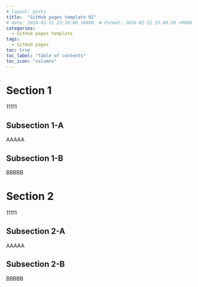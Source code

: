 ```yaml
---
# layout: posts
title:  "GitHub pages template 01"
# date: 2024-03-31 23:10:00 +0800  # Format: 2024-02-22 15:40:26 +0800
categories: 
  - GitHub pages template
tags:
  - GitHub pages
toc: true
toc_label: "Table of contents"
toc_icon: "columns"
---
```


# Section 1

11111

## Subsection 1-A

AAAAA

## Subsection 1-B

BBBBB

# Section 2

11111

## Subsection 2-A

AAAAA

## Subsection 2-B

BBBBB
